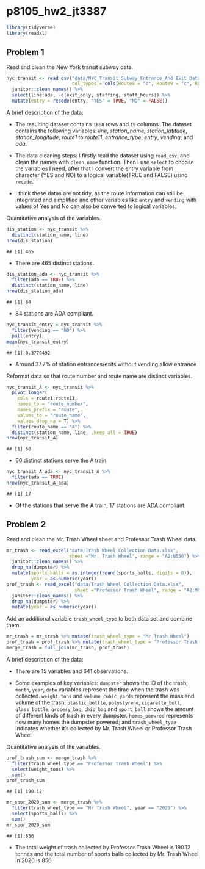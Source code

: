 p8105_hw2_jt3387
================

``` r
library(tidyverse)
library(readxl)
```

## Problem 1

Read and clean the New York transit subway data.

``` r
nyc_transit <- read_csv("data/NYC_Transit_Subway_Entrance_And_Exit_Data.csv",
                        col_types = cols(Route8 = "c", Route9 = "c", Route10 = "c", Route11 = "c")) %>% 
  janitor::clean_names() %>% 
  select(line:ada, -c(exit_only, staffing, staff_hours)) %>% 
  mutate(entry = recode(entry, "YES" = TRUE, "NO" = FALSE))
```

A brief description of the data:

-   The resulting dataset contains `1868` rows and `19` columns. The
    dataset contains the following variables: *line*, *station_name*,
    *station_latitude*, *station_longitude*, *route1* to *route11*,
    *entrance_type*, *entry*, *vending*, and *ada*.

-   The data cleaning steps: I firstly read the dataset using
    `read_csv`, and clean the names with `clean_name` function. Then I
    use `select` to choose the variables I need, after that I convert
    the entry variable from character (YES and NO) to a logical
    variable(TRUE and FALSE) using `recode`.

-   I think these datas are not tidy, as the route information can still
    be integrated and simplified and other variables like `entry` and
    `vending` with values of Yes and No can also be converted to logical
    variables.

Quantitative analysis of the variables.

``` r
dis_station <- nyc_transit %>% 
  distinct(station_name, line)
nrow(dis_station)
```

    ## [1] 465

-   There are 465 distinct stations.

``` r
dis_station_ada <- nyc_transit %>%
  filter(ada == TRUE) %>% 
  distinct(station_name, line)
nrow(dis_station_ada)
```

    ## [1] 84

-   84 stations are ADA compliant.

``` r
nyc_transit_entry = nyc_transit %>% 
  filter(vending == "NO") %>% 
  pull(entry)
mean(nyc_transit_entry)
```

    ## [1] 0.3770492

-   Around 37.7% of station entrances/exits without vending allow
    entrance.

Reformat data so that route number and route name are distinct
variables.

``` r
nyc_transit_A <- nyc_transit %>% 
  pivot_longer(
    cols = route1:route11, 
    names_to = "route_number",
    names_prefix = "route",
    values_to = "route_name",
    values_drop_na = T) %>% 
  filter(route_name == "A") %>% 
  distinct(station_name, line, .keep_all = TRUE)
nrow(nyc_transit_A)
```

    ## [1] 60

-   60 distinct stations serve the A train.

``` r
nyc_transit_A_ada <- nyc_transit_A %>% 
  filter(ada == TRUE)
nrow(nyc_transit_A_ada)
```

    ## [1] 17

-   Of the stations that serve the A train, 17 stations are ADA
    compliant.

## Problem 2

Read and clean the Mr. Trash Wheel sheet and Professor Trash Wheel data.

``` r
mr_trash <- read_excel("data/Trash Wheel Collection Data.xlsx", 
                       sheet ="Mr. Trash Wheel", range = "A2:N550") %>%
  janitor::clean_names() %>% 
  drop_na(dumpster) %>% 
  mutate(sports_balls = as.integer(round(sports_balls, digits = 0)),
         year = as.numeric(year)) 
prof_trash <- read_excel("data/Trash Wheel Collection Data.xlsx", 
                         sheet ="Professor Trash Wheel", range = "A2:M97") %>%
  janitor::clean_names() %>% 
  drop_na(dumpster) %>% 
  mutate(year = as.numeric(year)) 
```

Add an additional variable `trash_wheel_type` to both data set and
combine them.

``` r
mr_trash = mr_trash %>% mutate(trash_wheel_type = "Mr Trash Wheel")
prof_trash = prof_trash %>% mutate(trash_wheel_type = "Professor Trash Wheel")
merge_trash = full_join(mr_trash, prof_trash)
```

A brief description of the data:

-   There are 15 variables and 641 observations.

-   Some examples of key variables: `dumpster` shows the ID of the
    trash; `month`, `year`, `date` variables represent the time when the
    trash was collected. `weight_tons` and `volume_cubic_yards`
    represent the mass and volume of the trash; `plastic_bottle`,
    `polystyrene`, `cigarette_butt`, `glass_bottle`, `grocery_bag`,
    `chip_bag` and `sport_ball` shows the amount of different kinds of
    trash in every dumpster. `homes_poewred` represents how many homes
    the dumpster powered; and `trash_wheel_type` indicates whether it’s
    collected by Mr. Trash Wheel or Professor Trash Wheel.

Quantitative analysis of the variables.

``` r
prof_trash_sum <- merge_trash %>% 
  filter(trash_wheel_type == "Professor Trash Wheel") %>% 
  select(weight_tons) %>% 
  sum()
prof_trash_sum
```

    ## [1] 190.12

``` r
mr_spor_2020_sum <- merge_trash %>% 
  filter(trash_wheel_type == "Mr Trash Wheel", year == "2020") %>% 
  select(sports_balls) %>% 
  sum()
mr_spor_2020_sum
```

    ## [1] 856

-   The total weight of trash collected by Professor Trash Wheel is
    190.12 tonnes and the total number of sports balls collected by
    Mr. Trash Wheel in 2020 is 856.
